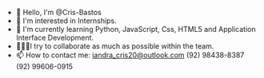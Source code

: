 - 👋 Hello, I'm @Cris-Bastos
- 👀 I'm interested in Internships.
- 🌱 I'm currently learning Python, JavaScript, Css, HTML5 and Application Interface Development.
- 👩🏻‍💻I try to collaborate as much as possible within the team.
- 📫 How to contact me: iandra_cris20@outlook.com
(92) 98438-8387
(92) 99606-0915

